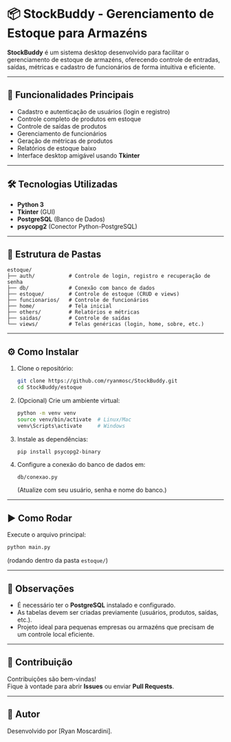 
# 📦 StockBuddy - Gerenciamento de Estoque para Armazéns

**StockBuddy** é um sistema desktop desenvolvido para facilitar o gerenciamento de estoque de armazéns, oferecendo controle de entradas, saídas, métricas e cadastro de funcionários de forma intuitiva e eficiente.

---

## 🚀 Funcionalidades Principais

- Cadastro e autenticação de usuários (login e registro)
- Controle completo de produtos em estoque
- Controle de saídas de produtos
- Gerenciamento de funcionários
- Geração de métricas de produtos
- Relatórios de estoque baixo
- Interface desktop amigável usando **Tkinter**

---

## 🛠 Tecnologias Utilizadas

- **Python 3**
- **Tkinter** (GUI)
- **PostgreSQL** (Banco de Dados)
- **psycopg2** (Conector Python-PostgreSQL)

---

## 📂 Estrutura de Pastas

```
estoque/
├── auth/           # Controle de login, registro e recuperação de senha
├── db/             # Conexão com banco de dados
├── estoque/        # Controle de estoque (CRUD e views)
├── funcionarios/   # Controle de funcionários
├── home/           # Tela inicial
├── others/         # Relatórios e métricas
├── saidas/         # Controle de saídas
└── views/          # Telas genéricas (login, home, sobre, etc.)
```

---

## ⚙️ Como Instalar

1. Clone o repositório:
   ```bash
   git clone https://github.com/ryanmosc/StockBuddy.git
   cd StockBuddy/estoque
   ```

2. (Opcional) Crie um ambiente virtual:
   ```bash
   python -m venv venv
   source venv/bin/activate  # Linux/Mac
   venv\Scripts\activate     # Windows
   ```

3. Instale as dependências:
   ```bash
   pip install psycopg2-binary
   ```

4. Configure a conexão do banco de dados em:
   ```
   db/conexao.py
   ```
   (Atualize com seu usuário, senha e nome do banco.)

---

## ▶️ Como Rodar

Execute o arquivo principal:
```bash
python main.py
```
(rodando dentro da pasta `estoque/`)

---

## 📝 Observações

- É necessário ter o **PostgreSQL** instalado e configurado.
- As tabelas devem ser criadas previamente (usuários, produtos, saídas, etc.).
- Projeto ideal para pequenas empresas ou armazéns que precisam de um controle local eficiente.

---

## 🤝 Contribuição

Contribuições são bem-vindas!  
Fique à vontade para abrir **Issues** ou enviar **Pull Requests**.

---

## 📢 Autor

Desenvolvido por [Ryan Moscardini].
